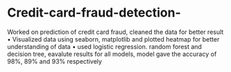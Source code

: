 # Credit-card-fraud-detection-
Worked on prediction of credit card fraud, cleaned the data for better result
• Visualized data using seaborn, matplotlib and plotted heatmap for better understanding of data
• used logistic regression. random forest and decision tree, eavalute results for all models, model gave the accuracy of 98%, 89% and 93% respectively
